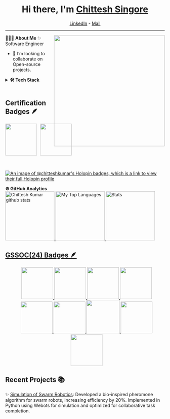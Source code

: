 <h1 align="center"> Hi there, I'm <a href="https://github.com/ChitteshKumar">Chittesh Singore</a> </h1>

<!--- Adding Header Elements -->
<p align="center">
  <a href="https://www.linkedin.com/in/chittesh-kumar-singore-381ab324b">LinkedIn</a> -
  <a href="chitteshkrsingore@gmail.com">Mail</a>
</p>

-----------------------------------------------------------
👨🏻‍💻 **About Me**<img src="https://raw.githubusercontent.com/sanjay-kv/sanjay-kv/main/Assets/illustration.png" min-width="300px" max-width="300px" width="350px" align="right"> 
✨ Software Engineer <br>
<!--- 📫 Reach me: [Mail](chitteshkrsingore@gmail.com)<br> -->
<!--- Adding Tech Stack open Section -->

- 💞️ I’m looking to collaborate on Open-source projects.

<details>
<summary><b>🛠 Tech Stack</b></summary><br>
Languages: <img src="https://img.shields.io/badge/-python-437CAC?logo=python&logoColor=white&style=flat">&nbsp;
<img src="https://img.shields.io/badge/Java-ED8B00?style=for-the-badge&logo=openjdk&logoColor=white">&nbsp;
<img src="https://img.shields.io/badge/-C++-00599C?logo=c%2B%2B&logoColor=white&style=flat">&nbsp;
<img src="https://img.shields.io/badge/-HTML5-DE5934?logo=HTML5&logoColor=white&style=flat">&nbsp;
<img src="https://img.shields.io/badge/-CSS3-2275B2?logo=CSS3&logoColor=white&style=flat"> &nbsp;
<img src="https://img.shields.io/badge/-Mysql-DC8F0F?logo=Mysql&logoColor=white&style=flat">&nbsp;<br>
Frameworks and Libraries: <!--- Frameworks and Libraries goes here -->
<img src="https://img.shields.io/badge/-Numpy-0E7ACE?logo=numpy&logoColor=white&style=flat">&nbsp;
<img src="https://img.shields.io/badge/TensorFlow-FF3F06?style=for-the-badge&logo=tensorflow&logoColor=white">&nbsp;
<img src="https://img.shields.io/badge/-Pandas-150455?logo=pandas&logoColor=white&style=flat">&nbsp;
<img src="https://img.shields.io/badge/-Sklearn-F09437?logo=scikit-learn&logoColor=white&style=flat">&nbsp;&nbsp;<br>
Tools and Platforms: <img src="https://img.shields.io/badge/-Git-orange?logo=Git&logoColor=white&style=flat">&nbsp; 
<img src="https://img.shields.io/badge/-Visual%20Studio%20Code-25AEF4?logo=visualstudio&logoColor=white&style=flat">&nbsp;
<br>
Operating Systems: <img src="https://img.shields.io/badge/-Windows-0F7BCF?logo=Windows&logoColor=white&style=flat">&nbsp;
<img src="https://img.shields.io/badge/-Linux-EDBD2B?logo=Linux&logoColor=black&style=flat">&nbsp;
<img src="https://img.shields.io/badge/-Mac-F7F7F7?logo=Macos&logoColor=black&style=flat">&nbsp; 
</details>
<br>
<!-- [![An image of @chitteshkumar's Holopin badges, which is a link to view their full Holopin profile](https://holopin.me/chitteshkumar)](https://holopin.io/@chitteshkumar) -->

## Certification Badges 🪶
<div style='display:flex; align-items:center; gap: 10px;' align='center'>
<a href="https://www.holopin.io/userbadge/cm1oxvfda99630cmnj9vanlh1">
<img src="https://assets.holopin.io/hf2024levels/level0-sloth-code-0-0-0-0.webp" width="100px" height="100px" />

<a href="https://learn.microsoft.com/api/achievements/share/en-us/ChitteshSingore-6358/HRTXSF38?sharingId=6DE216323B20B5C5">
<img src="https://learn.microsoft.com/en-us/training/achievements/microsoft-learn-challenge-build-2024-badge.png" width="100px" height="100px" />
</div>


<br>
<br>

[![An image of @chitteshkumar's Holopin badges, which is a link to view their full Holopin profile](https://holopin.me/chitteshkumar)](https://holopin.io/@chitteshkumar)



<!--stats-->
<summary><b>⚙️ GitHub Analytics</b></summary>
<a href="https://github.com/ChitteshKumar">
   <img height="155em" src="http://github-profile-summary-cards.vercel.app/api/cards/profile-details?username=ChitteshKumar&theme=github_dark" alt="Chittesh Kumar github stats" />
   <img height="155em" src="http://github-profile-summary-cards.vercel.app/api/cards/repos-per-language?username=ChitteshKumar&theme=github_dark" alt="My Top Languages" />
  <img height="155em" src="http://github-profile-summary-cards.vercel.app/api/cards/stats?username=ChitteshKumar&theme=github_dark" alt="Stats" class="center" />
<br>
     
## GSSOC(24) Badges 🪶
<div style='display:flex; align-items:center; gap: 10px;' align='center'><a href="https://gssoc.girlscript.tech/leaderboard">
<img src="https://raw.githubusercontent.com/GSSoC24/Postman-Challenge/main/docs/assets/Postman%20White.png" width="100px" height="100px" />
  <img src="https://raw.githubusercontent.com/GSSoC24/Postman-Challenge/main/docs/assets/1.png" width="100px" height="100px" />
  <img src="https://raw.githubusercontent.com/GSSoC24/Postman-Challenge/main/docs/assets/2.png" width="100px" height="100px" />
  <img src="https://raw.githubusercontent.com/GSSoC24/Postman-Challenge/main/docs/assets/3.png" width="100px" height="100px" />
  <img src="https://raw.githubusercontent.com/GSSoC24/Postman-Challenge/main/docs/assets/4.png" width="100px" height="100px" />
  <img src="https://raw.githubusercontent.com/GSSoC24/Postman-Challenge/main/docs/assets/5.png" width="100px" height="100px" />
  <img src="https://raw.githubusercontent.com/GSSoC24/Postman-Challenge/main/docs/assets/6.png" width="105px" height="105px" />
  <img src="https://raw.githubusercontent.com/GSSoC24/Postman-Challenge/main/docs/assets/7.png" width="100px" height="100px" />
  <img src="https://raw.githubusercontent.com/GSSoC24/Postman-Challenge/main/docs/assets/8.png" width="100px" height="100px" /></a>
</div>


<!--- 2nd Section on GitHub Analytics -->

<!-- <a href="https://github.com/ChitteshKumar">
   <img height="155em" src="https://raw.githubusercontent.com/sanjay-kv/github-card-template/master/profile-summary-card-output/github_dark/0-profile-details.svg" alt="Sanjay K V github stats" />
    <img height="155em" src="https://raw.githubusercontent.com/sanjayviswa/github-card-template/master/profile-summary-card-output/github_dark/3-stats.svg" alt="Sanjay K V github stats" />
<br> -->
     

<!--- 3rd Section on Recent Projects -->

## Recent Projects 📚 

  ✨ [Simulation of Swarm Robotics](https://github.com/ChitteshKumar/swarm_robotics_pheromones): Developed a bio-inspired pheromone algorithm for swarm robots, increasing efficiency by 20%. Implemented in Python using Webots for simulation and optimized for collaborative task completion.<br> 
